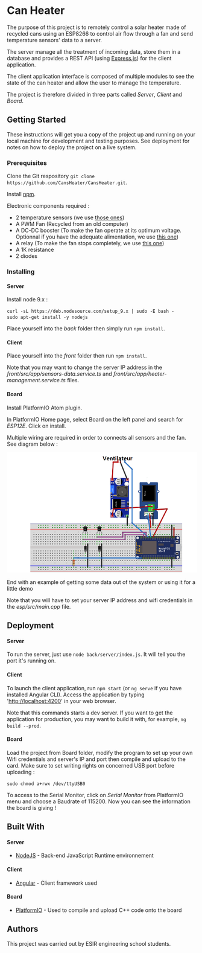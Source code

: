 # Can Heater

The purpose of this project is to remotely control a solar heater made of recycled cans using an ESP8266 to control air flow through a fan and send temperature sensors' data to a server.

The server manage all the treatment of incoming data, store them in a database and provides a REST API (using [Express.js](http://expressjs.com/fr/)) for the client application.

The client application interface is composed of multiple modules to see the state of the can heater and allow the user to manage the temperature.

The project is therefore divided in three parts called *Server*, *Client* and *Board*.

## Getting Started

These instructions will get you a copy of the project up and running on your local machine for development and testing purposes. See deployment for notes on how to deploy the project on a live system.

### Prerequisites

Clone the Git respository `git clone https://github.com/CansHeater/CansHeater.git`.

Install [npm](https://www.npmjs.com/).

Electronic components required :
* 2 temperature sensors (we use [those ones](http://wiki.seeedstudio.com/Grove-Temperature_Sensor_V1.2/))
* A PWM Fan (Recycled from an old computer)
* A DC-DC booster (To make the fan operate at its optimum voltage. Optionnal if you have the adequate alimentation, we use [this one](https://www.sunrom.com/p/step-up-dc-dc-based-on-xl6009))
* A relay (To make the fan stops completely, we use [this one](https://www.generationrobots.com/fr/401812-grove-relais.html))
* A 1K resistance
* 2 diodes

### Installing

#### Server

Install node 9.x :
```
curl -sL https://deb.nodesource.com/setup_9.x | sudo -E bash -
sudo apt-get install -y nodejs
```

Place yourself into the *back* folder then simply run `npm install`.

#### Client

Place yourself into the *front* folder then run `npm install`.

Note that you may want to change the server IP address in the _front/src/app/sensors-data.service.ts_ and _front/src/app/heater-management.service.ts_ files.

#### Board

Install PlatformIO Atom plugin.

In PlatformIO Home page, select Board on the left panel and search for *ESP12E*. Click on install.

Multiple wiring are required in order to connects all sensors and the fan. See diagram below :

![Wiring Diagram](wiring_diagram.png)

End with an example of getting some data out of the system or using it for a little demo

Note that you will have to set your server IP address and wifi credentials in the _esp/src/main.cpp_ file.

## Deployment

#### Server

To run the server, just use `node back/server/index.js`. It will tell you the port it's running on.

#### Client

To launch the client application, run `npm start` (or `ng serve` if you have installed Angular CLI). Access the application by typing '[http://localhost:4200](http://localhost:4200)' in your web browser.

Note that this commands starts a dev server. If you want to get the application for production, you may want to build it with, for example, `ng build --prod`.

#### Board

Load the project from Board folder, modify the program to set up your own Wifi credentials and server's IP and port then compile and upload to the card. Make sure to set writing rights on concerned USB port before uploading :

```
sudo chmod a+rwx /dev/ttyUSB0
```
To access to the Serial Monitor, click on *Serial Monitor* from PlatformIO menu and choose a Baudrate of 115200.
Now you can see the information the board is giving !

## Built With

#### Server

* [NodeJS](https://nodejs.org/en/) - Back-end JavaScript Runtime environnement

#### Client

* [Angular](https://angular.io/) - Client framework used

#### Board

* [PlatformIO](https://platformio.org/) - Used to compile and upload C++ code onto the board

## Authors

This project was carried out by ESIR engineering school students.
